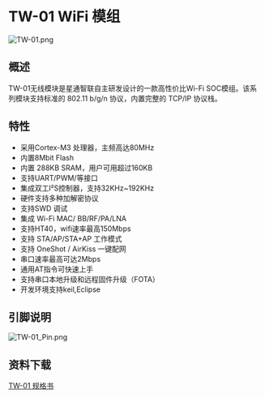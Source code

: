 # TW-01 WiFi 模组

![TW-01.png](../.assets/product/tw-01/tw-01.png)

## 概述

TW-01无线模块是星通智联自主研发设计的一款高性价比Wi-Fi
SOC模组。该系列模块支持标准的 802.11 b/g/n 协议，内置完整的 TCP/IP
协议栈。

## 特性

-   采用Cortex-M3 处理器，主频高达80MHz
-   内置8Mbit Flash
-   内置 288KB SRAM，用户可用超过160KB
-   支持UART/PWM/等接口
-   集成双工I²S控制器，支持32KHz\~192KHz
-   硬件支持多种加解密协议
-   支持SWD 调试
-   集成 Wi-Fi MAC/ BB/RF/PA/LNA
-   支持HT40，wifi速率最高150Mbps
-   支持 STA/AP/STA+AP 工作模式
-   支持 OneShot / AirKiss 一键配网
-   串口速率最高可达2Mbps
-   通用AT指令可快速上手
-   支持串口本地升级和远程固件升级（FOTA）
-   开发环境支持keil,Eclipse

## 引脚说明

![TW-01_Pin.png](../.assets/product/tw-01/tw_01_pinlist.png)

## 资料下载

[TW-01 规格书](https://download.w600.fun/document/TW-01_%E4%BA%A7%E5%93%81%E8%A7%84%E6%A0%BC%E4%B9%A6.pdf)

